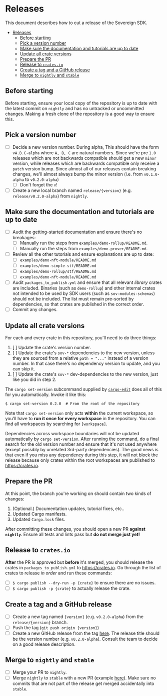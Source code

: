 # Releases

This document describes how to cut a release of the Sovereign SDK.

<!-- https://github.com/thlorenz/doctoc -->
<!-- doctoc Releases.md --github --notitle --maxlevel 2 -->
<!-- START doctoc generated TOC please keep comment here to allow auto update -->
<!-- DON'T EDIT THIS SECTION, INSTEAD RE-RUN doctoc TO UPDATE -->

- [Releases](#releases)
  - [Before starting](#before-starting)
  - [Pick a version number](#pick-a-version-number)
  - [Make sure the documentation and tutorials are up to date](#make-sure-the-documentation-and-tutorials-are-up-to-date)
  - [Update all crate versions](#update-all-crate-versions)
  - [Prepare the PR](#prepare-the-pr)
  - [Release to `crates.io`](#release-to-cratesio)
  - [Create a tag and a GitHub release](#create-a-tag-and-a-github-release)
  - [Merge to `nightly` and `stable`](#merge-to-nightly-and-stable)

<!-- END doctoc generated TOC please keep comment here to allow auto update -->

## Before starting

Before starting, ensure your local copy of the repository is up to date with the latest commit on `nightly` and has no untracked or uncommitted changes. Making a fresh clone of the repository is a good way to ensure this.

## Pick a version number

- [ ] Decide a new version number. During alpha, This should have the form `vA.B.C-alpha` where `A, B, C` are natural numbers. Since we're pre `1.0` releases which are not backwards compatible should
      get a new `minor` version, while releases which are backwards compatible only receive a `patch` version bump. Since almost all of our releases contain breaking changes, we'll almost always bump the minor version (i.e. from `v0.1.0-alpha` to `v0.2.0-alpha`)
  - [ ] Don't forget the `v`!
- [ ] Create a new local branch named `release/{version}` (e.g. `release/v0.2.0-alpha`) from `nightly`.

## Make sure the documentation and tutorials are up to date
- [ ] Audit the getting-started documentation and ensure there's no breakages:
  - [ ] Manually run the steps from `examples/demo-rollup/README.md`.
  - [ ] Manually run the steps from `examples/demo-prover/README.md`.
- [ ] Review all the other tutorials and ensure explanations are up to date:
  - [ ] `examples/demo-nft-module/README.md`
  - [ ] `examples/demo-simple-stf/README.md`
  - [ ] `examples/demo-rollup/stf/README.md`
  - [ ] `examples/demo-nft-module/README.md`
- [ ] Audit `packages_to_publish.yml` and ensure that all relevant _library_ crates are included. Binaries (such as `demo-rollup`) and other internal crates not intended to be used by SDK users (such as `sov-modules-schemas`) should not be included. The list must remain pre-sorted by dependencies, so that crates are published in the correct order.
- [ ] Commit any changes.

## Update all crate versions

For each and every crate in this repository, you'll need to do three things:

1. [ ] Update the crate's version number.
2. [ ] Update the crate's `sov-*` dependencies to the new version, unless they are sourced from a relative `path = "..."` instead of a version number. In that case there's no dependency version to update, and you can skip it.
3. [ ] Update the crate's `sov-*` dev-dependencies to the new version, just like you did in step 2.

The `cargo set-version` subcommand supplied by [`cargo-edit`](https://github.com/killercup/cargo-edit) does all of this for you automatically. Invoke it like this:

```
$ cargo set-version 0.2.0  # From the root of the repository
```

Note that `cargo set-version` only acts **within** the current workspace, so you'll have to **run it once for every workspace** in the repository. You can find all workspaces by searching for `[workspace]`.

Dependencies across workspace boundaries will not be updated automatically by `cargo set-version`. After running the command, do a final search for the old version number and ensure that it's not used anywhere (except possibly by unrelated 3rd-party dependencies). The good news is that even if you miss any dependency during this step, it will not block the release because only crates within the root workspaces are published to <https://crates.io>.

## Prepare the PR

At this point, the branch you're working on should contain two kinds of changes:

1. (Optional.) Documentation updates, tutorial fixes, etc..
2. Updated Cargo manifests.
3. Updated `Cargo.lock` files.

After committing these changes, you should open a new PR **against `nightly`**. Ensure all tests and lints pass but **do not merge just yet!**

## Release to `crates.io`

**After** the PR is approved but **before** it's merged, you should release the crates in `packages_to_publish.yml` to <https://crates.io>. Go through the list of crates to release _in order_ and run these commands:

- [ ] `$ cargo publish --dry-run -p {crate}` to ensure there are no issues.
- [ ] `$ cargo publish -p {crate}` to actually release the crate.

## Create a tag and a GitHub release

- [ ] Create a new tag named `{version}` (e.g. `v0.2.0-alpha`) from the `release/{version}` branch.
- [ ] Push the tag (`git push origin {version}`)
- [ ] Create a new GitHub release from the tag [here](https://github.com/Sovereign-Labs/sovereign-sdk/releases/new). The release title should be the version number (e.g. `v0.2.0-alpha`). Consult the team to decide on a good release description.

## Merge to `nightly` and `stable`

- [ ] Merge your PR to `nightly`.
- [ ] Merge `nightly` to `stable` with a new PR (example [here](https://github.com/Sovereign-Labs/sovereign-sdk/pull/866#pullrequestreview-1627315759)). Make sure no commits that are not part of the release get merged accidentally into `stable`.
